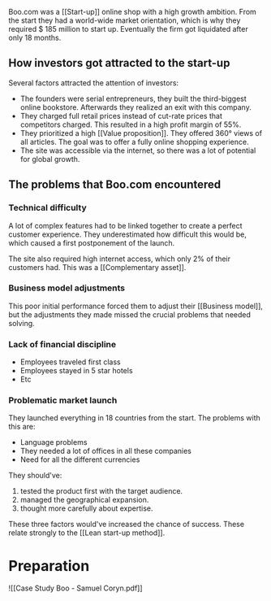 Boo.com was a [[Start-up]]  online shop with a high growth ambition. From the start they had a world-wide market orientation, which is why they required $ 185 million to start up. Eventually the firm got liquidated after only 18 months.

## How investors got attracted to the start-up
Several factors attracted the attention of investors:
- The founders were serial entrepreneurs, they built the third-biggest online bookstore. Afterwards they realized an exit with this company.
- They charged full retail prices instead of cut-rate prices that competitors charged. This resulted in a high profit margin of 55%.
- They prioritized a high [[Value proposition]]. They offered 360° views of all articles. The goal was to offer a fully online shopping experience.
- The site was accessible via the internet, so there was a lot of potential for global growth.

## The problems that Boo.com encountered
### Technical difficulty
A lot of complex features had to be linked together to create a perfect customer experience. They underestimated how difficult this would be, which caused a first postponement of the launch. 

The site also required high internet access, which only 2% of their customers had. This was a [[Complementary asset]].

### Business model adjustments
This poor initial performance forced them to adjust their [[Business model]], but the adjustments they made missed the crucial problems that needed solving.

### Lack of financial discipline
- Employees traveled first class
- Employees stayed in 5 star hotels
- Etc

### Problematic market launch
They launched everything in 18 countries from the start. The problems with this are:
- Language problems
- They needed a lot of offices in all these companies
- Need for all the different currencies

They should've:
1. tested the product first with the target audience.
2. managed the geographical expansion.
3. thought more carefully about expertise.

These three factors would've increased the chance of success. These relate strongly to the [[Lean start-up method]].
# Preparation
![[Case Study Boo - Samuel Coryn.pdf]]